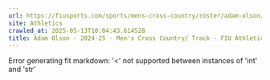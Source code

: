 ```yaml
---
url: https://fiusports.com/sports/mens-cross-country/roster/adam-olson/12974
site: Athletics
crawled_at: 2025-05-13T10:04:43.614528
title: Adam Olson - 2024-25 - Men's Cross Country/ Track - FIU Athletics
---
```


Error generating fit markdown: '<' not supported between instances of 'int' and 'str'